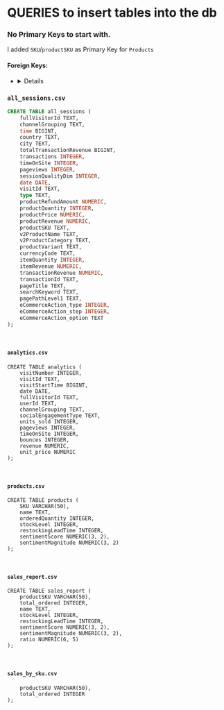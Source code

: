 # QUERIES to insert tables into the db

### No Primary Keys to start with.
I added `SKU`/`productSKU` as Primary Key for `Products`

#### Foreign Keys:
- <details>
    - `productSKU` on:
        - `all_sessions`
        - `sales_by_sku`
        - `sales_report`

    </details>

### `all_sessions.csv`
```sql
CREATE TABLE all_sessions (
    fullVisitorId TEXT, 
    channelGrouping TEXT,
    time BIGINT,
    country TEXT,
    city TEXT,
    totalTransactionRevenue BIGINT,
    transactions INTEGER,
    timeOnSite INTEGER,
    pageviews INTEGER,
    sessionQualityDim INTEGER,
    date DATE,
    visitId TEXT,
    type TEXT,
    productRefundAmount NUMERIC,
    productQuantity INTEGER,
    productPrice NUMERIC,
    productRevenue NUMERIC,
    productSKU TEXT,
    v2ProductName TEXT,
    v2ProductCategory TEXT,
    productVariant TEXT,
    currencyCode TEXT,
    itemQuantity INTEGER,
    itemRevenue NUMERIC,
    transactionRevenue NUMERIC,
    transactionId TEXT,
    pageTitle TEXT,
    searchKeyword TEXT,
    pagePathLevel1 TEXT,
    eCommerceAction_type INTEGER,
    eCommerceAction_step INTEGER,
    eCommerceAction_option TEXT
);
```

<br>

#### `analytics.csv`
```
CREATE TABLE analytics (
    visitNumber INTEGER,
    visitId TEXT,
    visitStartTime BIGINT,
    date DATE,
    fullVisitorId TEXT,
    userId TEXT,
    channelGrouping TEXT,
    socialEngagementType TEXT,
    units_sold INTEGER,
    pageviews INTEGER,
    timeOnSite INTEGER,
    bounces INTEGER,
    revenue NUMERIC,
    unit_price NUMERIC
);
```

<br>

#### `products.csv`
```
CREATE TABLE products (
    SKU VARCHAR(50),
    name TEXT,
    orderedQuantity INTEGER,
    stockLevel INTEGER,
    restockingLeadTime INTEGER,
    sentimentScore NUMERIC(3, 2),
    sentimentMagnitude NUMERIC(3, 2)
);
```

<br>

#### `sales_report.csv`
```
CREATE TABLE sales_report (
    productSKU VARCHAR(50),
    total_ordered INTEGER,
    name TEXT,
    stockLevel INTEGER,
    restockingLeadTime INTEGER,
    sentimentScore NUMERIC(3, 2),
    sentimentMagnitude NUMERIC(3, 2),
    ratio NUMERIC(6, 5)
);
```

<br>

#### `sales_by_sku.csv`
```CREATE TABLE sales_by_sku (
    productSKU VARCHAR(50),
    total_ordered INTEGER
);
```

